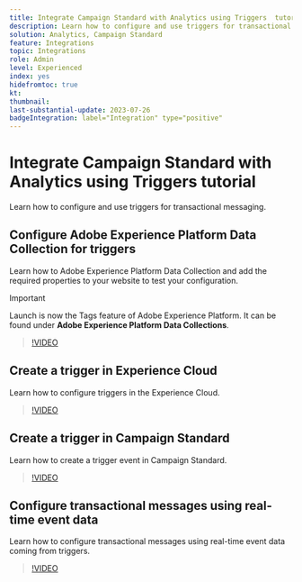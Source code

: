 ```yaml
---
title: Integrate Campaign Standard with Analytics using Triggers  tutorial
description: Learn how to configure and use triggers for transactional messaging.
solution: Analytics, Campaign Standard
feature: Integrations
topic: Integrations
role: Admin
level: Experienced
index: yes
hidefromtoc: true
kt:
thumbnail:
last-substantial-update: 2023-07-26
badgeIntegration: label="Integration" type="positive"
---
```


# Integrate Campaign Standard with Analytics using Triggers tutorial

Learn how to configure and use triggers for transactional messaging.

## Configure Adobe Experience Platform Data Collection for triggers

Learn how to Adobe Experience Platform Data Collection and add the required properties to your website to test your configuration.

>[!IMPORTANT]
>
> Launch is now the Tags feature of Adobe Experience Platform. It can be found under **Adobe Experience Platform Data Collections**.  

>[!VIDEO](https://video.tv.adobe.com/v/332908?quality=12&learn=on)

## Create a trigger in Experience Cloud

Learn how to configure triggers in the Experience Cloud.

>[!VIDEO](https://video.tv.adobe.com/v/332624?quality=12&learn=on)

## Create a trigger in Campaign Standard

Learn how to create a trigger event in Campaign Standard.

>[!VIDEO](https://video.tv.adobe.com/v/332625?quality=12&learn=on)

## Configure transactional messages using real-time event data

Learn how to configure transactional messages using real-time event data coming from triggers.

>[!VIDEO](https://video.tv.adobe.com/v/332602?quality=12&learn=on)



